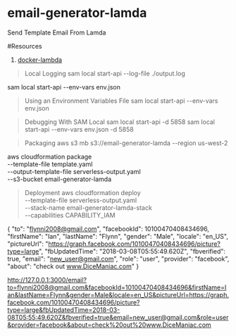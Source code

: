 # email-generator-lamda
Send Template Email From Lamda

#Resources
1. [docker-lambda](https://github.com/lambci/docker-lambda)


> Local Logging
sam local start-api --log-file ./output.log

sam local start-api --env-vars env.json

> Using an Environment Variables File
sam local start-api --env-vars env.json

> Debugging With SAM Local
sam local start-api -d 5858
sam local start-api --env-vars env.json -d 5858

> Packaging
aws s3 mb s3://email-generator-lamda --region us-west-2

aws cloudformation package \
   --template-file template.yaml \
   --output-template-file serverless-output.yaml \
   --s3-bucket email-generator-lamda

> Deployment
aws cloudformation deploy \
   --template-file serverless-output.yaml \
   --stack-name email-generator-lamda-stack \
   --capabilities CAPABILITY_IAM



{
    "to": "flynni2008@gmail.com",
    "facebookId": 10100470408434696,
    "firstName": "Ian",
    "lastName": "Flynn",
    "gender": "Male",
    "locale": "en_US",
    "pictureUrl": "https://graph.facebook.com/10100470408434696/picture?type=large",
    "fbUpdatedTime": "2018-03-08T05:55:49.620Z",
    "fbverified": true,
    "email": "new_user@gmail.com",
    "role": "user",
    "provider": "facebook",
    "about": "check out www.DiceManiac.com"
}



http://127.0.0.1:3000/email?to=flynni2008@gmail.com&facebookId=10100470408434696&firstName=Ian&lastName=Flynn&gender=Male&locale=en_US&pictureUrl=https://graph.facebook.com/10100470408434696/picture?type=large&fbUpdatedTime=2018-03-08T05:55:49.620Z&fbverified=true&email=new_user@gmail.com&role=user&provider=facebook&about=check%20out%20www.DiceManiac.com
